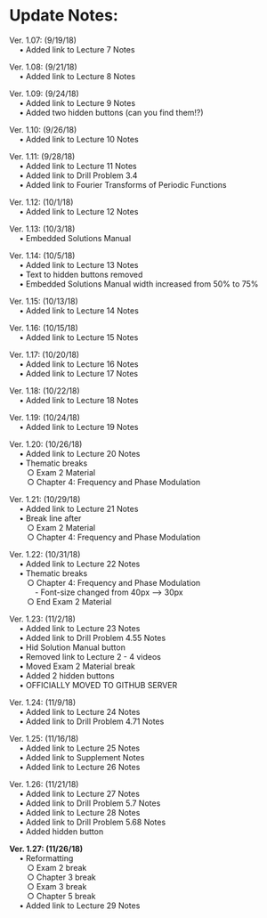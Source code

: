 # Update Notes:


Ver. 1.07: (9/19/18) <br />
&emsp;	• Added link to Lecture 7 Notes
  
Ver. 1.08: (9/21/18) <br />
&emsp;	• Added link to Lecture 8 Notes

Ver. 1.09: (9/24/18) <br />
&emsp;	• Added link to Lecture 9 Notes <br />
&emsp;	• Added two hidden buttons (can you find them!?)

Ver. 1.10: (9/26/18) <br />
&emsp;	• Added link to Lecture 10 Notes

Ver. 1.11: (9/28/18) <br />
&emsp;	• Added link to Lecture 11 Notes <br />
&emsp;	• Added link to Drill Problem 3.4 <br />
&emsp;	• Added link to Fourier Transforms of Periodic Functions

Ver. 1.12: (10/1/18) <br />
&emsp;	• Added link to Lecture 12 Notes

Ver. 1.13: (10/3/18) <br />
&emsp;	• Embedded Solutions Manual

Ver. 1.14: (10/5/18) <br />
&emsp;	• Added link to Lecture 13 Notes <br />
&emsp;	• Text to hidden buttons removed <br />
&emsp;	• Embedded Solutions Manual width increased from 50% to 75%

Ver. 1.15: (10/13/18) <br />
&emsp;	• Added link to Lecture 14 Notes

Ver. 1.16: (10/15/18) <br />
&emsp;	• Added link to Lecture 15 Notes

Ver. 1.17: (10/20/18) <br />
&emsp;	• Added link to Lecture 16 Notes <br />
&emsp;	• Added link to Lecture 17 Notes

Ver. 1.18: (10/22/18) <br />
&emsp;	• Added link to Lecture 18 Notes

Ver. 1.19: (10/24/18) <br />
&emsp;	• Added link to Lecture 19 Notes

Ver. 1.20: (10/26/18) <br />
&emsp;	• Added link to Lecture 20 Notes <br />
&emsp;	• Thematic breaks <br />
&emsp;&emsp;		○ Exam 2 Material <br />
&emsp;&emsp;		○ Chapter 4: Frequency and Phase Modulation

Ver. 1.21: (10/29/18) <br />
&emsp;	• Added link to Lecture 21 Notes <br />
&emsp;	• Break line after <br />
&emsp;&emsp;		○ Exam 2 Material <br />
&emsp;&emsp;		○ Chapter 4: Frequency and Phase Modulation

Ver. 1.22: (10/31/18) <br />
&emsp;	• Added link to Lecture 22 Notes <br />
&emsp;	• Thematic breaks <br />
&emsp;&emsp;		○ Chapter 4: Frequency and Phase Modulation <br />
&emsp;&emsp;&emsp;			- Font-size changed from 40px --> 30px <br />
&emsp;&emsp;		○ End Exam 2 Material

Ver. 1.23: (11/2/18) <br />
&emsp;	• Added link to Lecture 23 Notes <br />
&emsp;	• Added link to Drill Problem 4.55 Notes <br />
&emsp;	• Hid Solution Manual button <br />
&emsp;	• Removed link to Lecture 2 - 4 videos <br />
&emsp;	• Moved Exam 2 Material break <br />
&emsp;	• Added 2 hidden buttons <br />
&emsp;	• OFFICIALLY MOVED TO GITHUB SERVER

Ver. 1.24: (11/9/18) <br />
&emsp;	• Added link to Lecture 24 Notes <br />
&emsp;	• Added link to Drill Problem 4.71 Notes

Ver. 1.25: (11/16/18) <br />
&emsp;	• Added link to Lecture 25 Notes <br />
&emsp;	• Added link to Supplement Notes <br />
&emsp;	• Added link to Lecture 26 Notes

Ver. 1.26: (11/21/18) <br />
&emsp;	• Added link to Lecture 27 Notes <br />
&emsp;	• Added link to Drill Problem 5.7 Notes <br />
&emsp;	• Added link to Lecture 28 Notes <br />
&emsp;	• Added link to Drill Problem 5.68 Notes <br />
&emsp;	• Added hidden button <br />

**Ver. 1.27: (11/26/18)** <br />
&emsp;	• Reformatting <br />
&emsp;&emsp;    ○ Exam 2 break <br />
&emsp;&emsp;    ○ Chapter 3 break  <br />
&emsp;&emsp;    ○ Exam 3 break <br />
&emsp;&emsp;    ○ Chapter 5 break <br />
&emsp;	• Added link to Lecture 29 Notes <br />
